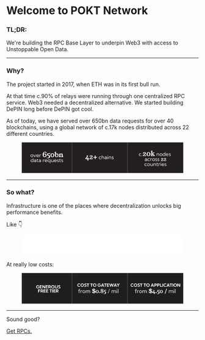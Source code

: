 # Welcome to POKT Network

### TL;DR:

We're building the RPC Base Layer to underpin Web3 with access to Unstoppable Open Data.

***

### Why?

The project started in 2017, when ETH was in its first bull run.

At that time c.90% of relays were running through one centralized RPC service. Web3 needed a decentralized alternative. We started building DePIN long before DePIN got cool.

As of today, we have served over 650bn data requests for over 40 blockchains, using a global network of c.17k nodes distributed across 22 different countries.

<figure><img src=".gitbook/assets/Headlines (1).png" alt=""><figcaption></figcaption></figure>

***

### So what?

Infrastructure is one of the places where decentralization unlocks big performance benefits.

Like 👇

<figure><img src=".gitbook/assets/Data Section.png" alt=""><figcaption></figcaption></figure>

At really low costs:

<figure><img src=".gitbook/assets/Cost.png" alt=""><figcaption></figcaption></figure>

***

Sound good?

[Get RPCs.](get-rpcs/)
